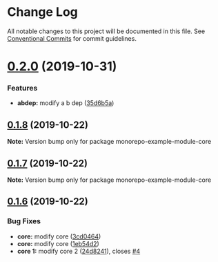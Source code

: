 # Change Log

All notable changes to this project will be documented in this file.
See [Conventional Commits](https://conventionalcommits.org) for commit guidelines.

# [0.2.0](https://github.com/binglingwy/lerna-test/compare/v0.1.8...v0.2.0) (2019-10-31)


### Features

* **abdep:** modify a b dep ([35d6b5a](https://github.com/binglingwy/lerna-test/commit/35d6b5a94ad6e5f4b0a709ad2e75ce42c7347d38))





## [0.1.8](https://github.com/binglingwy/lerna-test/compare/v0.1.7...v0.1.8) (2019-10-22)

**Note:** Version bump only for package monorepo-example-module-core





## [0.1.7](https://github.com/binglingwy/lerna-test/compare/v0.1.6...v0.1.7) (2019-10-22)

**Note:** Version bump only for package monorepo-example-module-core





## [0.1.6](https://github.com/binglingwy/lerna-test/compare/v0.1.2...v0.1.6) (2019-10-22)


### Bug Fixes

* **core:** modify core ([3cd0464](https://github.com/binglingwy/lerna-test/commit/3cd0464b3c339a634c2a4b7df06931850d8642dc))
* **core:** modify core ([1eb54d2](https://github.com/binglingwy/lerna-test/commit/1eb54d21743020f87fbe7f80f950506d09dc5cd5))
* **core 1:** modify core 2 ([24d8241](https://github.com/binglingwy/lerna-test/commit/24d824152d3e3603adb448dd208666dbd9dfb37c)), closes [#4](https://github.com/binglingwy/lerna-test/issues/4)
